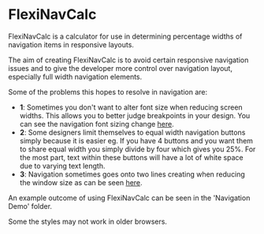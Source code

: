 # FlexiNavCalc

FlexiNavCalc is a calculator for use in determining percentage widths of navigation items in responsive layouts.

The aim of creating FlexiNavCalc is to avoid certain responsive navigation issues and to give the developer more control over navigation layout, especially full width navigation elements.

Some of the problems this hopes to resolve in navigation are:

* **1**: Sometimes you don't want to alter font size when reducing screen widths. This allows you to better judge breakpoints in your design. You can see the navigation font sizing change [here](http://www.asburyagile.com/).
* **2**: Some designers limit themselves to equal width navigation buttons simply because it is easier eg. If you have 4 buttons and you want them to share equal width you simply divide by four which gives you 25%. For the most part, text within these buttons will have a lot of white space due to varying text length.
* **3**: Navigation sometimes goes onto two lines creating when reducing the window size as can be seen [here](http://www.asburyagile.com/).


An example outcome of using FlexiNavCalc can be seen in the 'Navigation Demo' folder.

Some the styles may not work in older browsers.